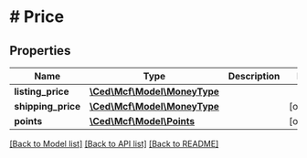 # # Price

## Properties

Name | Type | Description | Notes
------------ | ------------- | ------------- | -------------
**listing_price** | [**\Ced\Mcf\Model\MoneyType**](MoneyType.md) |  |
**shipping_price** | [**\Ced\Mcf\Model\MoneyType**](MoneyType.md) |  | [optional]
**points** | [**\Ced\Mcf\Model\Points**](Points.md) |  | [optional]

[[Back to Model list]](../../README.md#models) [[Back to API list]](../../README.md#endpoints) [[Back to README]](../../README.md)
